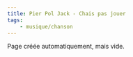 ```yaml
---
title: Pier Pol Jack - Chais pas jouer
tags:
    - musique/chanson
---
```


Page créée automatiquement, mais vide.
